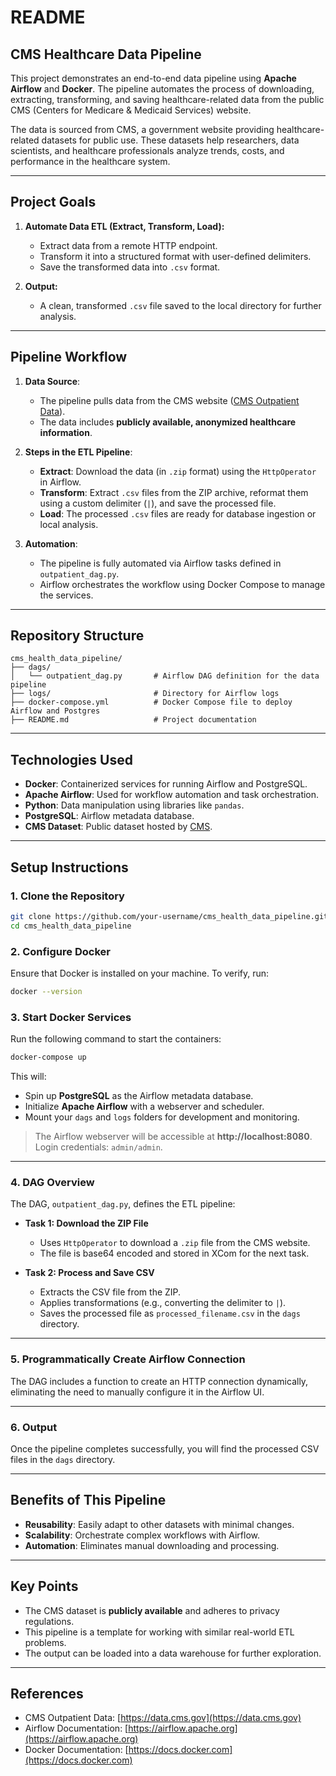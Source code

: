 
# README

## **CMS Healthcare Data Pipeline**

This project demonstrates an end-to-end data pipeline using **Apache Airflow** and **Docker**. The pipeline automates the process of downloading, extracting, transforming, and saving healthcare-related data from the public CMS (Centers for Medicare & Medicaid Services) website.

The data is sourced from CMS, a government website providing healthcare-related datasets for public use. These datasets help researchers, data scientists, and healthcare professionals analyze trends, costs, and performance in the healthcare system.

---

## **Project Goals**
1. **Automate Data ETL (Extract, Transform, Load):**
   - Extract data from a remote HTTP endpoint.
   - Transform it into a structured format with user-defined delimiters.
   - Save the transformed data into `.csv` format.

2. **Output:**
   - A clean, transformed `.csv` file saved to the local directory for further analysis.

---

## **Pipeline Workflow**
1. **Data Source**:
   - The pipeline pulls data from the CMS website ([CMS Outpatient Data](https://data.cms.gov)).
   - The data includes **publicly available, anonymized healthcare information**.

2. **Steps in the ETL Pipeline**:
   - **Extract**: Download the data (in `.zip` format) using the `HttpOperator` in Airflow.
   - **Transform**: Extract `.csv` files from the ZIP archive, reformat them using a custom delimiter (`|`), and save the processed file.
   - **Load**: The processed `.csv` files are ready for database ingestion or local analysis.

3. **Automation**:
   - The pipeline is fully automated via Airflow tasks defined in `outpatient_dag.py`.
   - Airflow orchestrates the workflow using Docker Compose to manage the services.

---

## **Repository Structure**
```
cms_health_data_pipeline/
├── dags/
│   └── outpatient_dag.py       # Airflow DAG definition for the data pipeline
├── logs/                       # Directory for Airflow logs
├── docker-compose.yml          # Docker Compose file to deploy Airflow and Postgres
├── README.md                   # Project documentation
```

---

## **Technologies Used**
- **Docker**: Containerized services for running Airflow and PostgreSQL.
- **Apache Airflow**: Used for workflow automation and task orchestration.
- **Python**: Data manipulation using libraries like `pandas`.
- **PostgreSQL**: Airflow metadata database.
- **CMS Dataset**: Public dataset hosted by [CMS](https://data.cms.gov).

---

## **Setup Instructions**

### **1. Clone the Repository**
```bash
git clone https://github.com/your-username/cms_health_data_pipeline.git
cd cms_health_data_pipeline
```

### **2. Configure Docker**
Ensure that Docker is installed on your machine. To verify, run:
```bash
docker --version
```

### **3. Start Docker Services**
Run the following command to start the containers:
```bash
docker-compose up
```

This will:
- Spin up **PostgreSQL** as the Airflow metadata database.
- Initialize **Apache Airflow** with a webserver and scheduler.
- Mount your `dags` and `logs` folders for development and monitoring.

> The Airflow webserver will be accessible at **http://localhost:8080**.  
> Login credentials: `admin/admin`.

---

### **4. DAG Overview**
The DAG, `outpatient_dag.py`, defines the ETL pipeline:
- **Task 1: Download the ZIP File**
   - Uses `HttpOperator` to download a `.zip` file from the CMS website.
   - The file is base64 encoded and stored in XCom for the next task.

- **Task 2: Process and Save CSV**
   - Extracts the CSV file from the ZIP.
   - Applies transformations (e.g., converting the delimiter to `|`).
   - Saves the processed file as `processed_filename.csv` in the `dags` directory.

---

### **5. Programmatically Create Airflow Connection**
The DAG includes a function to create an HTTP connection dynamically, eliminating the need to manually configure it in the Airflow UI.

---

### **6. Output**
Once the pipeline completes successfully, you will find the processed CSV files in the `dags` directory.

---

## **Benefits of This Pipeline**
- **Reusability**: Easily adapt to other datasets with minimal changes.
- **Scalability**: Orchestrate complex workflows with Airflow.
- **Automation**: Eliminates manual downloading and processing.

---

## **Key Points**
- The CMS dataset is **publicly available** and adheres to privacy regulations.
- This pipeline is a template for working with similar real-world ETL problems.
- The output can be loaded into a data warehouse for further exploration.

---

## **References**
- CMS Outpatient Data: [https://data.cms.gov](https://data.cms.gov)
- Airflow Documentation: [https://airflow.apache.org](https://airflow.apache.org)
- Docker Documentation: [https://docs.docker.com](https://docs.docker.com)
